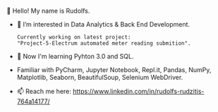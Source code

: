 👋 Hello! My name is Rudolfs.
- 👀 I’m interested in Data Analytics & Back End Development.
      
      Currently working on latest project:
      "Project-5-Electrum automated meter reading submition".
      
- 🌱 Now I'm learning Pyhton 3.0 and SQL.
- Familiar with PyCharm, Jupyter Notebook, Repl.it, Pandas, NumPy, Matplotlib, Seaborn, BeautifulSoup, Selenium WebDriver.
- 📫 Reach me here: https://www.linkedin.com/in/rudolfs-rudzitis-764a14177/

<!---
Rudolfs-Rudzitis/Rudolfs-Rudzitis is a ✨ special ✨ repository because its `README.md` (this file) appears on your GitHub profile.
You can click the Preview link to take a look at your changes.
--->
